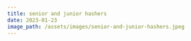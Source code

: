 ```yaml
---
title: senior and junior hashers
date: 2023-01-23
image_path: /assets/images/senior-and-junior-hashers.jpeg
---
```


